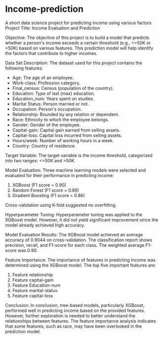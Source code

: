 # Income-prediction
A short data science project for predicting income using various factors 
Project Title: Income Evaluation and Prediction

Objective:
The objective of this project is to build a model that predicts whether a person's income exceeds a certain threshold (e.g., <=50K or >50K) based on various features. This prediction model will help identify the factors that contribute to higher incomes.

Data Set Description:
The dataset used for this project contains the following features:

- Age: The age of an employee.
- Work-class: Profession category.
- Final_census: Census (population of the country).
- Education: Type of last (max) education.
- Education_num: Years spent on studies.
- Marital Status: Person married or not.
- Occupation: Person's occupation.
- Relationship: Bounded by any relation or dependent.
- Race: Ethnicity to which the employee belongs.
- Gender: Gender of the employee.
- Capital-gain: Capital gain earned from selling assets.
- Capital-loss: Capital loss incurred from selling assets.
- Hours/week: Number of working hours in a week.
- Country: Country of residence.

Target Variable:
The target variable is the income threshold, categorized into two ranges: <=50K and >50K.

Model Evaluation:
Three machine learning models were selected and evaluated for their performance in predicting income:

1. XGBoost (F1 score = 0.90)
2. Random Forest (F1 score = 0.89)
3. Gradient Boosting (F1 score = 0.86)

Cross-validation using K-fold suggested no overfitting.

Hyperparameter Tuning:
Hyperparameter tuning was applied to the XGBoost model. However, it did not yield significant improvement since the model already achieved high accuracy.

Model Evaluation Results:
The XGBoost model achieved an average accuracy of 0.9044 on cross-validation. The classification report shows precision, recall, and F1-score for each class. The weighted average F1-score was 0.90.

Feature Importance:
The importance of features in predicting income was determined using the XGBoost model. The top five important features are:

1. Feature relationship
2. Feature capital-gain
3. Feature Education-num
4. Feature marital-status
5. Feature capital-loss

Conclusion:
In conclusion, tree-based models, particularly XGBoost, performed well in predicting income based on the provided features. However, further exploration is needed to better understand the relationships between features. The feature importance analysis indicates that some features, such as race, may have been overlooked in the prediction model.

